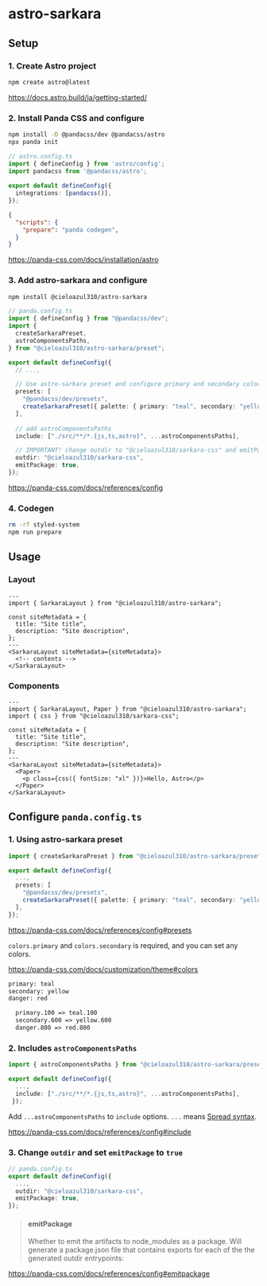 # astro-sarkara

## Setup

### 1. Create Astro project

```sh
npm create astro@latest
```

<https://docs.astro.build/ja/getting-started/>

### 2. Install Panda CSS and configure

```sh
npm install -D @pandacss/dev @pandacss/astro
npx panda init
```

```ts:astro.config.ts
// astro.config.ts
import { defineConfig } from 'astro/config';
import pandacss from '@pandacss/astro';
 
export default defineConfig({
  integrations: [pandacss()],
});
```

```json:package.json
{
  "scripts": {
    "prepare": "panda codegen",
  }
}
```

<https://panda-css.com/docs/installation/astro>

### 3. Add astro-sarkara and configure

```sh
npm install @cieloazul310/astro-sarkara
```

```ts:panda.config.ts
// panda.config.ts
import { defineConfig } from "@pandacss/dev";
import {
  createSarkaraPreset,
  astroComponentsPaths,
} from "@cieloazul310/astro-sarkara/preset";

export default defineConfig({
  // ...,

  // Use astro-sarkara preset and configure primary and secondary color
  presets: [
    "@pandacss/dev/presets",
    createSarkaraPreset({ palette: { primary: "teal", secondary: "yellow" } }),
  ],
    
  // add astroComponentsPaths
  include: ["./src/**/*.{js,ts,astro}", ...astroComponentsPaths],

  // IMPORTANT! change outdir to "@cieloazul310/sarkara-css" and emitPackage
  outdir: "@cieloazul310/sarkara-css",
  emitPackage: true,  
});
```

<https://panda-css.com/docs/references/config>

### 4. Codegen

```sh
rm -rf styled-system
npm run prepare
```

## Usage

### Layout

```astro:/src/pages/index.astro
---
import { SarkaraLayout } from "@cieloazul310/astro-sarkara";

const siteMetadata = {
  title: "Site title",
  description: "Site description",
};
---
<SarkaraLayout siteMetadata={siteMetadata}>
  <!-- contents -->
</SarkaraLayout>
```

### Components

```astro:/src/pages/index.astro
---
import { SarkaraLayout, Paper } from "@cieloazul310/astro-sarkara";
import { css } from "@cieloazul310/sarkara-css";

const siteMetadata = {
  title: "Site title",
  description: "Site description",
};
---
<SarkaraLayout siteMetadata={siteMetadata}>
  <Paper>
    <p class={css({ fontSize: "xl" })}>Hello, Astro</p>
  </Paper>
</SarkaraLayout>
```

## Configure `panda.config.ts`

### 1. Using astro-sarkara preset

```ts:panda.config.ts
import { createSarkaraPreset } from "@cieloazul310/astro-sarkara/preset";

export default defineConfig({
  ...,
  presets: [
    "@pandacss/dev/presets",
    createSarkaraPreset({ palette: { primary: "teal", secondary: "yellow" } }),
  ],
});
```

<https://panda-css.com/docs/references/config#presets>

`colors.primary` and `colors.secondary` is required, and you can set any colors.

<https://panda-css.com/docs/customization/theme#colors>

```txt
primary: teal
secondary: yellow
danger: red

  primary.100 => teal.100
  secondary.600 => yellow.600
  danger.800 => red.800
```

### 2. Includes `astroComponentsPaths`

```ts:panda.config.ts
import { astroComponentsPaths } from "@cieloazul310/astro-sarkara/preset";

export default defineConfig({
  ...,
  include: ["./src/**/*.{js,ts,astro}", ...astroComponentsPaths],
 });
```

Add `...astroComponentsPaths` to `include` options. `...` means [Spread syntax](https://developer.mozilla.org/en-US/docs/Web/JavaScript/Reference/Operators/Spread_syntax).

<https://panda-css.com/docs/references/config#include>

### 3. Change `outdir` and set `emitPackage` to `true`

```ts:panda.config.ts
// panda.config.ts
export default defineConfig({
  ...,
  outdir: "@cieloazul310/sarkara-css",
  emitPackage: true,  
});
```

> #### emitPackage
>
> Whether to emit the artifacts to node_modules as a package. Will generate a package.json file that contains exports for each of the the generated outdir entrypoints:

<https://panda-css.com/docs/references/config#emitpackage>
